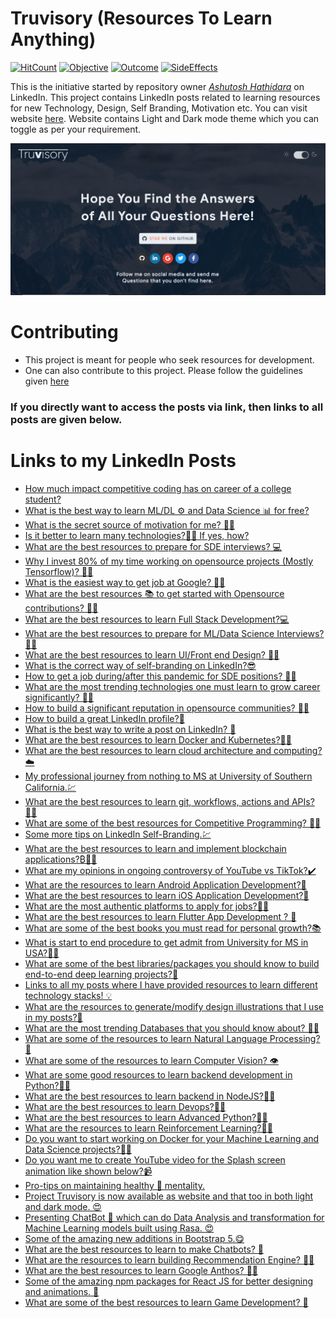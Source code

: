 # Truvisory (Resources To Learn Anything)  

[![HitCount](http://hits.dwyl.com/ashutosh1919/truvisory.svg)](http://hits.dwyl.com/ashutosh1919/truvisory)    [![Objective](https://img.shields.io/badge/objective-sharing-important)](https://img.shields.io/badge/objective-sharing-important)    [![Outcome](https://img.shields.io/badge/outcome-interaction-blueviolet)](https://img.shields.io/badge/outcome-interaction-blueviolet)    [![SideEffects](https://img.shields.io/badge/sideeffect-inspiration-informational)](https://img.shields.io/badge/sideeffect-inspiration-informational)

This is the initiative started by repository owner *[Ashutosh Hathidara](https://www.linkedin.com/in/ashutosh-hathidara-88710b138/)* on LinkedIn. This project contains LinkedIn posts related to learning resources for new Technology, Design, Self Branding, Motivation etc. You can visit website [here](https://ashutosh1919.github.io/truvisory). Website contains Light and Dark mode theme which you can toggle as per your requirement.

![Header Learning Image](images/truvisory_dark.PNG)

# Contributing
- This project is meant for people who seek resources for development.
- One can also contribute to this project. Please follow the guidelines given [here](/Contributing.md)

### If you directly want to access the posts via link, then links to all posts are given below.

# Links to my LinkedIn Posts  
- [How much impact competitive coding has on career of a college student?
](https://www.linkedin.com/posts/ashutosh-hathidara-88710b138_mlfyworld-coding-competitiveprogramming-activity-6656426517767249920-T5eO)
- [What is the best way to learn ML/DL ⚙️ and Data Science 📊 for free?](https://www.linkedin.com/posts/ashutosh-hathidara-88710b138_mlfyworld-datascience-deeplearning-activity-6657887148286533632-6nBn)
- [What is the secret source of motivation for me? 💪🏻](https://www.linkedin.com/posts/ashutosh-hathidara-88710b138_mlfyworld-creativity-motivation-activity-6658244235231326208-W6wh)
- [Is it better to learn many technologies?👨‍💻 If yes, how?](https://www.linkedin.com/posts/ashutosh-hathidara-88710b138_mlfyworld-technolgy-knowledge-activity-6658645629524340736-CSI2)
- [What are the best resources to prepare for SDE interviews? 💻](https://www.linkedin.com/posts/ashutosh-hathidara-88710b138_mlfyworld-interviewpreparation-softwareengineers-activity-6659720998260211712-V6Rk)
- [Why I invest 80% of my time working on opensource projects (Mostly Tensorflow)? 👨‍💻](https://www.linkedin.com/posts/ashutosh-hathidara-88710b138_mlfyworld-opensource-community-activity-6660079461628805120-QmRK)
- [What is the easiest way to get job at Google? 👨‍💻](https://www.linkedin.com/posts/ashutosh-hathidara-88710b138_mlfyworld-google-knowledge-activity-6660136730924064768-BXC5)
- [What are the best resources 📚 to get started with Opensource contributions? 👨‍💻](https://www.linkedin.com/posts/ashutosh-hathidara-88710b138_mlfyworld-opensource-knowledge-activity-6661130204607578113-yVtu)
- [What are the best resources to learn Full Stack Development?💻](https://www.linkedin.com/posts/ashutosh-hathidara-88710b138_mlfyworld-webdevelopement-knowledge-activity-6661526096338661377-8toV)
- [What are the best resources to prepare for ML/Data Science Interviews?👨‍💻](https://www.linkedin.com/posts/ashutosh-hathidara-88710b138_mlfyworld-machinelearning-deeplearning-activity-6662225600863965185-f1Ol)
- [What are the best resources to learn UI/Front end Design? 👨‍💻](https://www.linkedin.com/posts/ashutosh-hathidara-88710b138_mlfyworld-designprinciples-ui-activity-6662611269973090304-LpdL)
- [What is the correct way of self-branding on LinkedIn?😎](https://www.linkedin.com/posts/ashutosh-hathidara-88710b138_mlfyworld-growthhacker-selfgrowth-activity-6663776294217625601-uDeg)
- [How to get a job during/after this pandemic for SDE positions? 👨‍💻](https://www.linkedin.com/posts/ashutosh-hathidara-88710b138_mlfyworld-jobposition-growthhacker-activity-6664079714174545920-A1WG)
- [What are the most trending technologies one must learn to grow career significantly? 👨‍💻](https://www.linkedin.com/posts/ashutosh-hathidara-88710b138_mlfyworld-ai-deeplearning-activity-6664385676605304832-XuZI)
- [How to build a significant reputation in opensource communities? 👨‍💻](https://www.linkedin.com/posts/ashutosh-hathidara-88710b138_mlfyworld-microsoftstudentpartner-dsc-activity-6664757618667597824-GSHs)
- [How to build a great LinkedIn profile?🤠](https://www.linkedin.com/posts/ashutosh-hathidara-88710b138_mlfyworld-linkedinprofile-growthhacker-activity-6665126975759360000-kKUu)
- [What is the best way to write a post on LinkedIn? 📜](https://www.linkedin.com/posts/ashutosh-hathidara-88710b138_mlfyworld-linkedin-growthhacker-activity-6665468554944618496-BNDA)
- [What are the best resources to learn Docker and Kubernetes?👨‍💻](https://www.linkedin.com/posts/ashutosh-hathidara-88710b138_mlfyworld-docker-kubernetes-activity-6665816662740209664-e9vW)
- [What are the best resources to learn cloud architecture and computing?☁️](https://www.linkedin.com/posts/ashutosh-hathidara-88710b138_mlfyworld-cloud-knowledge-activity-6666189626375495680-Rc4p)
- [My professional journey from nothing to MS at University of Southern California.💹](https://www.linkedin.com/posts/ashutosh-hathidara-88710b138_mlfyworld-learningjourney-knowledge-activity-6666568458400075776-a4Dy)
- [What are the best resources to learn git, workflows, actions and APIs? 👨‍💻](https://www.linkedin.com/posts/ashutosh-hathidara-88710b138_mlfyworld-github-devops-activity-6666914324151435264-TCuU)
- [What are some of the best resources for Competitive Programming? 👨‍💻](https://www.linkedin.com/posts/ashutosh-hathidara-88710b138_mlfyworld-competitiveprogramming-coding-activity-6667266378749345792-4fBc)
- [Some more tips on LinkedIn Self-Branding.💹](https://www.linkedin.com/posts/ashutosh-hathidara-88710b138_mlfyworld-knowledge-growthhacker-activity-6667420489503399936-EuEl)
- [What are the best resources to learn and implement blockchain applications?₿👨‍💻](https://www.linkedin.com/posts/ashutosh-hathidara-88710b138_mlfyworld-blockchain-bitcoin-activity-6667637123891519488-KdhQ)
- [What are my opinions in ongoing controversy of YouTube vs TikTok?✔️](https://www.linkedin.com/posts/ashutosh-hathidara-88710b138_mlfyworld-youtube-tiktok-activity-6667746807675789312-JZH2)
- [What are the resources to learn Android Application Development?📱](https://www.linkedin.com/posts/ashutosh-hathidara-88710b138_mlfyworld-java-kotlin-activity-6667988724753817600-2byB)
- [What are the best resources to learn iOS Application Development?📱](https://www.linkedin.com/posts/ashutosh-hathidara-88710b138_mlfyworld-iosdevelopment-mobileappdevelopment-activity-6668347175740821504-ldG9)
- [What are the most authentic platforms to apply for jobs?👨‍💻](https://www.linkedin.com/posts/ashutosh-hathidara-88710b138_what-are-the-most-authentic-platforms-to-activity-6669098363998343169-aFAq)
- [What are the best resources to learn Flutter App Development ? 📱](https://www.linkedin.com/posts/ashutosh-hathidara-88710b138_mlfyworld-flutter-mobileappdevelopment-activity-6669813566624927744-ejbz)
- [What are some of the best books you must read for personal growth?📚](https://www.linkedin.com/posts/ashutosh-hathidara-88710b138_mlfyworld-knowledge-book-activity-6670180112836763648-g1IH)
- [What is start to end procedure to get admit from University for MS in USA?🧑‍🎓](https://www.linkedin.com/posts/ashutosh-hathidara-88710b138_mlfyworld-msinusa-knowledge-activity-6670888411349565440-h3aR)
- [What are some of the best libraries/packages you should know to build end-to-end deep learning projects?🤖](https://www.linkedin.com/posts/ashutosh-hathidara-88710b138_mlfyworld-deeplearning-machinelearning-activity-6671616162394206208-tB5C)
- [Links to all my posts where I have provided resources to learn different technology stacks! 💡](https://www.linkedin.com/posts/ashutosh-hathidara-88710b138_mlfyworld-android-ios-activity-6671983641389805568-Nhy3)
- [What are the resources to generate/modify design illustrations that I use in my posts?🍥](https://www.linkedin.com/posts/ashutosh-hathidara-88710b138_mlfyworld-design-inkscape-activity-6672693290510508032-8itO)
- [What are the most trending Databases that you should know about? 👨‍💻](https://www.linkedin.com/posts/ashutosh-hathidara-88710b138_mlfyworld-aws-devops-activity-6673055925697413122-nhoK)
- [What are some of the resources to learn Natural Language Processing?🤖](https://www.linkedin.com/posts/ashutosh-hathidara-88710b138_datascience-deeplearning-machinelearning-activity-6673420891508084736-Mof1)
- [What are some of the resources to learn Computer Vision? 👁️](https://www.linkedin.com/posts/ashutosh-hathidara-88710b138_mlfyworld-deeplearning-datascience-activity-6673794119325888513-2hTF)
- [What are some good resources to learn backend development in Python?👨‍💻](https://www.linkedin.com/posts/ashutosh-hathidara-88710b138_mlfyworld-python-backend-activity-6674515408017596416-qbR9)
- [What are the best resources to learn backend in NodeJS?👨‍💻](https://www.linkedin.com/posts/ashutosh-hathidara-88710b138_mlfyworld-backend-nodejs-activity-6674872076324741120-KT5x)
- [What are the best resources to learn Devops?👨‍💻](https://www.linkedin.com/posts/ashutosh-hathidara-88710b138_mlfyworld-devops-aws-activity-6675243387395862528-2RJj)
- [What are the best resources to learn Advanced Python?👨‍💻](https://www.linkedin.com/posts/ashutosh-hathidara-88710b138_mlfyworld-python-knwoledge-activity-6675949741563543553-nGuA)
- [What are the resources to learn Reinforcement Learning?👨‍💻](https://www.linkedin.com/posts/ashutosh-hathidara-88710b138_mlfyworld-datascience-machinelearning-activity-6676383781752061952-SvCu)
- [Do you want to start working on Docker for your Machine Learning and Data Science projects?👨‍💻](https://www.linkedin.com/posts/ashutosh-hathidara-88710b138_mlfyworld-datascience-docker-activity-6676810476376113153-tteu)
- [Do you want me to create YouTube video for the Splash screen animation like shown below?📹](https://www.linkedin.com/posts/ashutosh-hathidara-88710b138_mlfyworld-knowledge-design-activity-6678484082852265985-kjnq)
- [Pro-tips on maintaining healthy 💪 mentality.](https://www.linkedin.com/posts/ashutosh-hathidara-88710b138_mlfyworld-knowledge-motivation-activity-6679392876478177280-6QJx)
- [Project Truvisory is now available as website and that too in both light and dark mode. 😍](https://www.linkedin.com/posts/ashutosh-hathidara-88710b138_project-truvisory-httpslnkdindi4nirg-activity-6680064347743522816-U_yq)
- [Presenting ChatBot 🤖 which can do Data Analysis and transformation for Machine Learning models built using Rasa. 😍](https://www.linkedin.com/posts/ashutosh-hathidara-88710b138_mlfyworld-datascience-chatbot-activity-6680379953667682304--Qal)
- [Some of the amazing new additions in Bootstrap 5.😋](https://www.linkedin.com/posts/ashutosh-hathidara-88710b138_bootstrap-5-whats-new-about-it-and-release-activity-6680474284290281472-w8eE)
- [What are the best resources to learn to make Chatbots? 🤖](https://www.linkedin.com/posts/ashutosh-hathidara-88710b138_mlfyworld-chabot-machinelearning-activity-6680669183530827776-lwwF)
- [What are the resources to learn building Recommendation Engine? 👨‍💻](https://www.linkedin.com/posts/ashutosh-hathidara-88710b138_mlfyworld-datascience-machinelearning-activity-6681042346378838016-l5TQ)
- [What are the best resources to learn Google Anthos? 👨‍💻](https://www.linkedin.com/posts/ashutosh-hathidara-88710b138_mlfyworld-cloud-anthos-activity-6681399608175812608-YoXg)
- [Some of the amazing npm packages for React JS for better designing and animations. 🍥](https://www.linkedin.com/posts/ashutosh-hathidara-88710b138_mlfyworld-design-animation-activity-6681757093172658176-oQp4)
- [What are some of the best resources to learn Game Development? 🤖](https://www.linkedin.com/posts/ashutosh-hathidara-88710b138_mlfyworld-gamedevelopment-games-activity-6682231681690157056-gT13)
